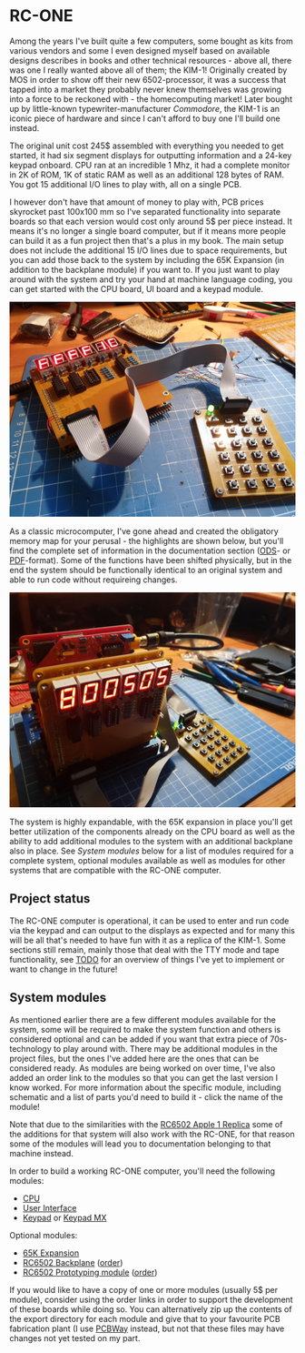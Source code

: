 # RC-ONE
Among the years I've built quite a few computers, some bought as kits from various vendors and some I even designed myself based on available designs describes in books and other technical resources - above all, there was one I really wanted above all of them; the KIM-1! Originally created by MOS in order to show off their new 6502-processor, it was a success that tapped into a market they probably never knew themselves was growing into a force to be reckoned with - the homecomputing market! Later bought up by little-known typewriter-manufacturer *Commodore*, the KIM-1 is an iconic piece of hardware and since I can't afford to buy one I'll build one instead.

The original unit cost 245$ assembled with everything you needed to get started, it had six segment displays for outputting information and a 24-key keypad onboard. CPU ran at an incredible 1 Mhz, it had a complete monitor in 2K of ROM, 1K of static RAM as well as an additional 128 bytes of RAM. You got 15 additional I/O lines to play with, all on a single PCB.

I however don't have that amount of money to play with, PCB prices skyrocket past 100x100 mm so I've separated functionality into separate boards so that each version would cost only around 5$ per piece instead. It means it's no longer a single board computer, but if it means more people can build it as a fun project then that's a plus in my book. The main setup does not include the additional 15 I/O lines due to space requirements, but you can add those back to the system by including the 65K Expansion (in addition to the backplane module) if you want to. If you just want to play around with the system and try your hand at machine language coding, you can get started with the CPU board, UI board and a keypad module.

![RC-ONE Standalone](https://github.com/tebl/RC-ONE/raw/master/gallery/2019-09-29%2016.26.11.jpg)

As a classic microcomputer, I've gone ahead and created the obligatory memory map for your perusal - the highlights are shown below, but you'll find the complete set of information in the documentation section ([ODS](https://github.com/tebl/RC-ONE/raw/master/documentation/memory_map.ods)- or [PDF](https://github.com/tebl/RC-ONE/raw/master/documentation/memory_map.pdf)-format). Some of the functions have been shifted physically, but in the end the system should be functionally identical to an original system and able to run code without requireing changes.

![Expanded system](https://github.com/tebl/RC-ONE/raw/master/gallery/2019-10-06%2013.52.26.jpg)

The system is highly expandable, with the 65K expansion in place you'll get better utilization of the components already on the CPU board as well as the ability to add additional modules to the system with an additional backplane also in place. See *System modules* below for a list of modules required for a complete system, optional modules available as well as modules for other systems that are compatible with the RC-ONE computer.

## Project status
The RC-ONE computer is operational, it can be used to enter and run code via the keypad and can output to the displays as expected and for many this will be all that's needed to have fun with it as a replica of the KIM-1. Some sections still remain, mainly those that deal with the TTY mode and tape functionality, see [TODO](https://github.com/tebl/RC-ONE/blob/master/TODO.md) for an overview of things I've yet to implement or want to change in the future!

## System modules
As mentioned earlier there are a few different modules available for the system, some will be required to make the system function and others is considered optional and can be added if you want that extra piece of 70s-technology to play around with. There may be additional modules in the project files, but the ones I've added here are the ones that can be considered ready. As modules are being worked on over time, I've also added an order link to the modules so that you can get the last version I know worked. For more information about the specific module, including schematic and a list of parts you'd need to build it - click the name of the module!

Note that due to the similarities with the [RC6502  Apple 1 Replica](https://github.com/tebl/RC6502-Apple-1-Replica) some of the additions for that system will also work with the RC-ONE, for that reason some of the modules will lead you to documentation belonging to that machine instead.

In order to build a working RC-ONE computer, you'll need the following modules:
- [CPU](https://github.com/tebl/RC-ONE/tree/master/RC1%20CPU)
- [User Interface](https://github.com/tebl/RC-ONE/tree/master/RC1%20UI)
- [Keypad](https://github.com/tebl/RC-ONE/tree/master/RC1%20Keypad) or [Keypad MX](https://github.com/tebl/RC-ONE/tree/master/RC1%20Keypad%20MX)

Optional modules:
- [65K Expansion](https://github.com/tebl/RC-ONE/tree/master/RC1%2065K%20Expansion)
- [RC6502 Backplane](https://github.com/tebl/RC6502-Apple-1-Replica/tree/master/RC6502%20Backplane) ([order](https://www.pcbway.com/project/shareproject/RC6502_Apple_1_Replica__Backplane_module_revision_A_.html?inviteid=88707))
- [RC6502 Prototyping module](https://github.com/tebl/RC6502-Apple-1-Replica/tree/master/RC6502%20Prototyping) ([order](https://www.pcbway.com/project/shareproject/RC6502_Apple_1_Replica__Module_prototyping_board_.html?inviteid=88707))

If you would like to have a copy of one or more modules (usually 5$ per module), consider using the order links in order to support the development of these boards while doing so. You can alternatively zip up the contents of the export directory for each module and give that to your favourite PCB fabrication plant (I use [PCBWay](https://www.pcbway.com/setinvite.aspx?inviteid=88707) instead, but not that these files may have changes not yet tested on my part.